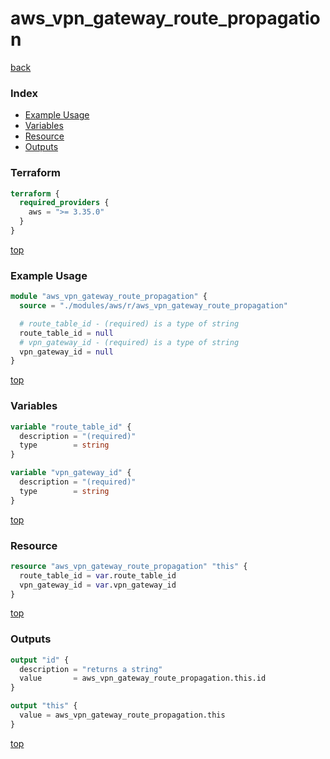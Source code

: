 # aws_vpn_gateway_route_propagation

[back](../aws.md)

### Index

- [Example Usage](#example-usage)
- [Variables](#variables)
- [Resource](#resource)
- [Outputs](#outputs)

### Terraform

```terraform
terraform {
  required_providers {
    aws = ">= 3.35.0"
  }
}
```

[top](#index)

### Example Usage

```terraform
module "aws_vpn_gateway_route_propagation" {
  source = "./modules/aws/r/aws_vpn_gateway_route_propagation"

  # route_table_id - (required) is a type of string
  route_table_id = null
  # vpn_gateway_id - (required) is a type of string
  vpn_gateway_id = null
}
```

[top](#index)

### Variables

```terraform
variable "route_table_id" {
  description = "(required)"
  type        = string
}

variable "vpn_gateway_id" {
  description = "(required)"
  type        = string
}
```

[top](#index)

### Resource

```terraform
resource "aws_vpn_gateway_route_propagation" "this" {
  route_table_id = var.route_table_id
  vpn_gateway_id = var.vpn_gateway_id
}
```

[top](#index)

### Outputs

```terraform
output "id" {
  description = "returns a string"
  value       = aws_vpn_gateway_route_propagation.this.id
}

output "this" {
  value = aws_vpn_gateway_route_propagation.this
}
```

[top](#index)